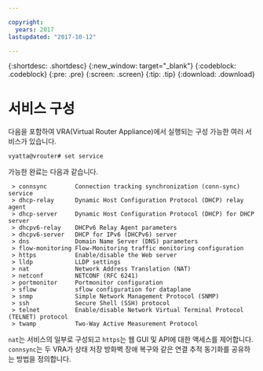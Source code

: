 ```yaml
---

copyright:
  years: 2017
lastupdated: "2017-10-12"

---
```


{:shortdesc: .shortdesc}
{:new_window: target="_blank"}
{:codeblock: .codeblock}
{:pre: .pre}
{:screen: .screen}
{:tip: .tip}
{:download: .download}

# 서비스 구성
다음을 포함하여 VRA(Virtual Router Appliance)에서 실행되는 구성 가능한 여러 서비스가 있습니다.

`vyatta@vrouter# set service`

가능한 완료는 다음과 같습니다.

```
 > connsync        Connection tracking synchronization (conn-sync) service
 > dhcp-relay      Dynamic Host Configuration Protocol (DHCP) relay agent
 > dhcp-server     Dynamic Host Configuration Protocol (DHCP) for DHCP server
 > dhcpv6-relay    DHCPv6 Relay Agent parameters
 > dhcpv6-server   DHCP for IPv6 (DHCPv6) server
 > dns             Domain Name Server (DNS) parameters
 > flow-monitoring Flow-Monitoring traffic monitoring configuration
 > https           Enable/disable the Web server
 > lldp            LLDP settings
 > nat             Network Address Translation (NAT)
 > netconf         NETCONF (RFC 6241)
 > portmonitor     Portmonitor configuration
 > sflow           sflow configuration for dataplane
 > snmp            Simple Network Management Protocol (SNMP)
 > ssh             Secure Shell (SSH) protocol
 > telnet          Enable/disable Network Virtual Terminal Protocol (TELNET) protocol
 > twamp           Two-Way Active Measurement Protocol
```

`nat`는 서비스의 일부로 구성되고 `https`는 웹 GUI 및 API에 대한 액세스를 제어합니다. `connsync`는 두 VRA가 상태 저장 방화벽 장애 복구와 같은 연결 추적 동기화를 공유하는 방법을 정의합니다.
